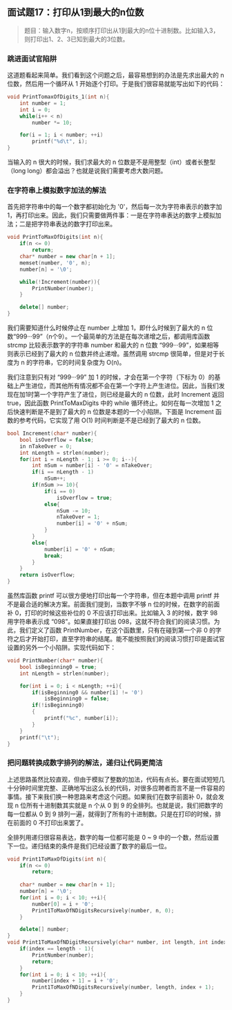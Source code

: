 ## 面试题17：打印从1到最大的n位数

> 题目：输入数字n，按顺序打印出从1到最大的n位十进制数。比如输入3，则打印出1、2、3已知到最大的3位数。

### 跳进面试官陷阱

这道题看起来简单。我们看到这个问题之后，最容易想到的办法是先求出最大的 n 位数，然后用一个循环从 1 开始逐个打印。于是我们很容易就能写出如下的代码：
```cpp
void PrintTomaxOfDigits_1(int n){
    int number = 1;
    int i = 0;
    while(i++ < n)
        number *= 10;

    for(i = 1; i < number; ++i)
        printf("%d\t", i);
}
```
当输入的 n 很大的时候，我们求最大的 n 位数是不是用整型（int）或者长整型（long long）都会溢出？也就是说我们需要考虑大数问题。

### 在字符串上模拟数字加法的解法

首先把字符串中的每一个数字都初始化为 '0'，然后每一次为字符串表示的数字加 1，再打印出来。因此，我们只需要做两件事：一是在字符串表达的数字上模拟加法；二是把字符串表达的数字打印出来。
```cpp
void PrintToMaxOfDigits(int n){
    if(n <= 0)
        return;
    char* number = new char[n + 1];
    memset(number, '0', n);
    number[n] = '\0';

    while(!Increment(number)){
        PrintNumber(number);
    }

    delete[] number;
}
```
我们需要知道什么时候停止在 number 上增加 1，即什么时候到了最大的 n 位数“999···99”（n个9）。一个最简单的方法是在每次递增之后，都调用库函数strcmp 比较表示数字的字符串 number 和最大的 n 位数 “999···99”，如果相等则表示已经到了最大的 n 位数并终止递增。虽然调用 strcmp 很简单，但是对于长度为 n 的字符串，它的时间复杂度为 O(n)。

我们注意到只有对 “999···99” 加 1 的时候，才会在第一个字符（下标为 0）的基础上产生进位，而其他所有情况都不会在第一个字符上产生进位。因此，当我们发现在加1时第一个字符产生了进位，则已经是最大的 n 位数，此时 Increment 返回 true，因此函数 PrintToMaxDigits 中的 while 循环终止。如何在每一次增加 1 之后快速判断是不是到了最大的 n 位数是本题的一个小陷阱。下面是 Increment 函数的参考代码，它实现了用 O(1) 时间判断是不是已经到了最大的 n 位数。

```cpp
bool Increment(char* number){
    bool isOverflow = false;
    in nTakeOver = 0;
    int nLength = strlen(number);
    for(int i = nLength - 1; i >= 0; i--){
        int nSum = number[i] - '0' = nTakeOver;
        if(i == nLength - 1)
            nSum++;
        if(nSum >= 10){
            if(i == 0)
                isOverflow = true;
            else{
                nSum -= 10;
                nTakeOver = 1;
                number[i] = '0' + nSum;
            }
        }
        else{
            number[i] = '0' + nSum;
            break;
        }
    }
    return isOverflow;
}
```

虽然库函数 printf 可以很方便地打印出每一个字符串，但在本题中调用 printf 并不是最合适的解决方案。前面我们提到，当数字不够 n 位的时候，在数字的前面补 0，打印的时候这些补位的 0 不应该打印出来。比如输入 3 的时候，数字 98 用字符串表示成 “098”。如果直接打印出 098，这就不符合我们的阅读习惯。为此，我们定义了函数 PrintNumber，在这个函数里，只有在碰到第一个非 0 的字符之后才开始打印，直至字符串的结尾。能不能按照我们的阅读习惯打印是面试官设置的另外一个小陷阱。实现代码如下：
```cpp
void PrintNumber(char* number){
    bool isBeginning0 = true;
    int nLength = strlen(number);

    for(int i = 0; i < nLength; ++i){
        if(isBeginning0 && number[i] != '0')
            isBeginning0 = false;
        if(!isBeginning0)
        {
            printf("%c", number[i]);
        }
    }
    printf("\t");
}
```

### 把问题转换成数字排列的解法，递归让代码更简洁

上述思路虽然比较直观，但由于模拟了整数的加法，代码有点长。要在面试短短几十分钟时间里完整、正确地写出这么长的代码，对很多应聘者而言不是一件容易的事情。接下来我们换一种思路来考虑这个问题。如果我们在数字前面补 0，就会发现 n 位所有十进制数其实就是 n 个从 0 到 9 的全排列。也就是说，我们把数字的每一位都从 0 到 9 排列一遍，就得到了所有的十进制数。只是在打印的时候，排在前面的 0 不打印出来罢了。

全排列用递归很容易表达，数字的每一位都可能是 0 ~ 9 中的一个数，然后设置下一位。递归结束的条件是我们已经设置了数字的最后一位。

```cpp
void Print1ToMaxOfDigits(int n){
    if(n <= 0)
        return;
    
    char* number = new char[n + 1];
    number[n] = '\0';
    for(int i = 0; i < 10; ++i){
        number[0] = i + '0';
        Print1ToMaxOfNDigitsRecursively(number, n, 0);
    }

    delete[] number;
}
void Print1ToMaxOfNDigitRecursively(char* number, int length, int index){
    if(index == length - 1){
        PrintNumber(number);
        return;
    }
    for(int i = 0; i < 10; ++i){
        number[index + 1] = i + '0';
        Print1ToMaxOfNDigitsRecursively(number, length, index + 1);
    }
}
```